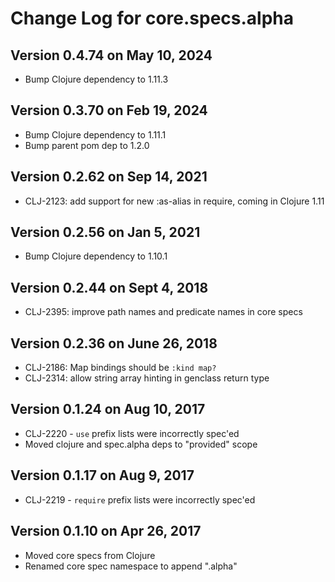 # Change Log for core.specs.alpha

## Version 0.4.74 on May 10, 2024

* Bump Clojure dependency to 1.11.3

## Version 0.3.70 on Feb 19, 2024

* Bump Clojure dependency to 1.11.1
* Bump parent pom dep to 1.2.0

## Version 0.2.62 on Sep 14, 2021

* CLJ-2123: add support for new :as-alias in require, coming in Clojure 1.11

## Version 0.2.56 on Jan 5, 2021

* Bump Clojure dependency to 1.10.1

## Version 0.2.44 on Sept 4, 2018

* CLJ-2395: improve path names and predicate names in core specs

## Version 0.2.36 on June 26, 2018

* CLJ-2186: Map bindings should be `:kind map?`
* CLJ-2314: allow string array hinting in genclass return type

## Version 0.1.24 on Aug 10, 2017

* CLJ-2220 - `use` prefix lists were incorrectly spec'ed
* Moved clojure and spec.alpha deps to "provided" scope

## Version 0.1.17 on Aug 9, 2017

* CLJ-2219 - `require` prefix lists were incorrectly spec'ed

## Version 0.1.10 on Apr 26, 2017

* Moved core specs from Clojure
* Renamed core spec namespace to append ".alpha"

